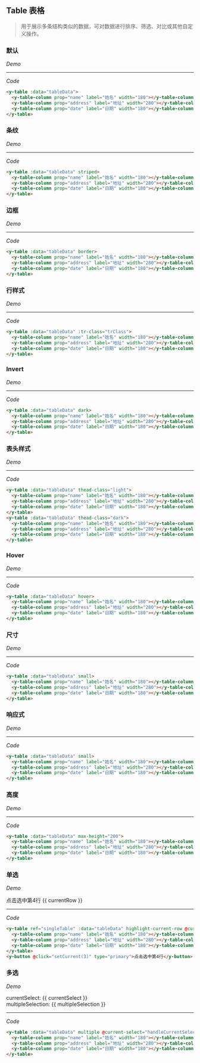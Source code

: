 <y-scroll>

## Table 表格
> 用于展示多条结构类似的数据，可对数据进行排序、筛选、对比或其他自定义操作。

### 默认

*Demo*

<y-row class="demo-form">
  <y-col :md="12">
    <y-table :data="tableData">
      <y-table-column prop="name" label="姓名" width="180"></y-table-column>
      <y-table-column prop="address" label="地址" width="280"></y-table-column>
      <y-table-column prop="date" label="日期" width="180"></y-table-column>
    </y-table>
  </y-col>
</y-row>

---

*Code*

```html
<y-table :data="tableData">
  <y-table-column prop="name" label="姓名" width="180"></y-table-column>
  <y-table-column prop="address" label="地址" width="280"></y-table-column>
  <y-table-column prop="date" label="日期" width="180"></y-table-column>
</y-table>
```

### 条纹

*Demo*

 <y-row class="demo-form">
   <y-col :md="12">
     <y-table :data="tableData" striped>
       <y-table-column prop="name" label="姓名" width="180"></y-table-column>
       <y-table-column prop="address" label="地址" width="280"></y-table-column>
       <y-table-column prop="date" label="日期" width="180"></y-table-column>
     </y-table>
   </y-col>
 </y-row>

---

*Code*

```html
<y-table :data="tableData" striped>
  <y-table-column prop="name" label="姓名" width="180"></y-table-column>
  <y-table-column prop="address" label="地址" width="280"></y-table-column>
  <y-table-column prop="date" label="日期" width="180"></y-table-column>
</y-table>
```

### 边框

*Demo*

 <y-row class="demo-form">
   <y-col :md="12">
     <y-table :data="tableData" border>
       <y-table-column prop="name" label="姓名" width="180"></y-table-column>
       <y-table-column prop="address" label="地址" width="280"></y-table-column>
       <y-table-column prop="date" label="日期" width="180"></y-table-column>
     </y-table>
   </y-col>
 </y-row>

---

*Code*

```html
<y-table :data="tableData" border>
  <y-table-column prop="name" label="姓名" width="180"></y-table-column>
  <y-table-column prop="address" label="地址" width="280"></y-table-column>
  <y-table-column prop="date" label="日期" width="180"></y-table-column>
</y-table>
```

### 行样式

*Demo*

 <y-row class="demo-form">
   <y-col :md="12">
     <y-table :data="tableData" :tr-class="trClass">
       <y-table-column prop="name" label="姓名" width="180"></y-table-column>
       <y-table-column prop="address" label="地址" width="280"></y-table-column>
       <y-table-column prop="date" label="日期" width="180"></y-table-column>
     </y-table>
   </y-col>
 </y-row>

---

*Code*

```html
<y-table :data="tableData" :tr-class="trClass">
  <y-table-column prop="name" label="姓名" width="180"></y-table-column>
  <y-table-column prop="address" label="地址" width="280"></y-table-column>
  <y-table-column prop="date" label="日期" width="180"></y-table-column>
</y-table>
```

### Invert

*Demo*

 <y-row class="demo-form">
   <y-col :md="12">
     <y-table :data="tableData" dark>
       <y-table-column prop="name" label="姓名" width="180"></y-table-column>
       <y-table-column prop="address" label="地址" width="280"></y-table-column>
       <y-table-column prop="date" label="日期" width="180"></y-table-column>
     </y-table>
   </y-col>
 </y-row>

---

*Code*

```html
<y-table :data="tableData" dark>
  <y-table-column prop="name" label="姓名" width="180"></y-table-column>
  <y-table-column prop="address" label="地址" width="280"></y-table-column>
  <y-table-column prop="date" label="日期" width="180"></y-table-column>
</y-table>
```

### 表头样式

*Demo*

 <y-row class="demo-form">
   <y-col :md="12">
     <y-table :data="tableData" thead-class="light">
       <y-table-column prop="name" label="姓名" width="180"></y-table-column>
       <y-table-column prop="address" label="地址" width="280"></y-table-column>
       <y-table-column prop="date" label="日期" width="180"></y-table-column>
     </y-table>
     <y-table :data="tableData" thead-class="dark">
       <y-table-column prop="name" label="姓名" width="180"></y-table-column>
       <y-table-column prop="address" label="地址" width="280"></y-table-column>
       <y-table-column prop="date" label="日期" width="180"></y-table-column>
     </y-table>
   </y-col>
 </y-row>

---

*Code*

```html
<y-table :data="tableData" thead-class="light">
  <y-table-column prop="name" label="姓名" width="180"></y-table-column>
  <y-table-column prop="address" label="地址" width="280"></y-table-column>
  <y-table-column prop="date" label="日期" width="180"></y-table-column>
</y-table>
<y-table :data="tableData" thead-class="dark">
  <y-table-column prop="name" label="姓名" width="180"></y-table-column>
  <y-table-column prop="address" label="地址" width="280"></y-table-column>
  <y-table-column prop="date" label="日期" width="180"></y-table-column>
</y-table>
```

### Hover

*Demo*

 <y-row class="demo-form">
   <y-col :md="12">
     <y-table :data="tableData" hover>
       <y-table-column prop="name" label="姓名" width="180"></y-table-column>
       <y-table-column prop="address" label="地址" width="280"></y-table-column>
       <y-table-column prop="date" label="日期" width="180"></y-table-column>
     </y-table>
   </y-col>
 </y-row>

---

*Code*

```html
<y-table :data="tableData" hover>
  <y-table-column prop="name" label="姓名" width="180"></y-table-column>
  <y-table-column prop="address" label="地址" width="280"></y-table-column>
  <y-table-column prop="date" label="日期" width="180"></y-table-column>
</y-table>
```

### 尺寸

*Demo*

 <y-row class="demo-form">
   <y-col :md="12">
     <y-table :data="tableData" small>
       <y-table-column prop="name" label="姓名" width="180"></y-table-column>
       <y-table-column prop="address" label="地址" width="280"></y-table-column>
       <y-table-column prop="date" label="日期" width="180"></y-table-column>
     </y-table>
   </y-col>
 </y-row>

---

*Code*

```html
<y-table :data="tableData" small>
  <y-table-column prop="name" label="姓名" width="180"></y-table-column>
  <y-table-column prop="address" label="地址" width="280"></y-table-column>
  <y-table-column prop="date" label="日期" width="180"></y-table-column>
</y-table>
```

### 响应式

*Demo*

 <y-row class="demo-form">
   <y-col :md="12">
     <y-table :data="tableData" responsive>
       <y-table-column prop="name" label="姓名" width="180"></y-table-column>
       <y-table-column prop="address" label="地址" width="280"></y-table-column>
       <y-table-column prop="date" label="日期" width="180"></y-table-column>
     </y-table>
   </y-col>
 </y-row>

---

*Code*

```html
<y-table :data="tableData" small>
  <y-table-column prop="name" label="姓名" width="180"></y-table-column>
  <y-table-column prop="address" label="地址" width="280"></y-table-column>
  <y-table-column prop="date" label="日期" width="180"></y-table-column>
</y-table>
```

### 高度

*Demo*

 <y-row class="demo-form">
   <y-col :md="12">
     <y-table :data="tableData" max-height="200">
       <y-table-column prop="name" label="姓名" width="180"></y-table-column>
       <y-table-column prop="address" label="地址" width="280"></y-table-column>
       <y-table-column prop="date" label="日期" width="180"></y-table-column>
     </y-table>
   </y-col>
 </y-row>

---

*Code*

```html
<y-table :data="tableData" max-height="200">
  <y-table-column prop="name" label="姓名" width="180"></y-table-column>
  <y-table-column prop="address" label="地址" width="280"></y-table-column>
  <y-table-column prop="date" label="日期" width="180"></y-table-column>
</y-table>
```

### 单选

*Demo*

<y-row class="demo-form">
  <y-col :md="12">
    <y-table ref="singleTable" :data="tableData" highlight-current-row @current-change="handleCurrentChange">
      <y-table-column prop="name" label="姓名" width="180"></y-table-column>
      <y-table-column prop="address" label="地址" width="280"></y-table-column>
      <y-table-column prop="date" label="日期" width="180"></y-table-column>
    </y-table>
    <y-button @click="setCurrent(3)" type="primary">点击选中第4行</y-button>
    {{ currentRow }}
  </y-col>
</y-row>

---

*Code*

```html
<y-table ref="singleTable" :data="tableData" highlight-current-row @current-change="handleCurrentChange">
  <y-table-column prop="name" label="姓名" width="180"></y-table-column>
  <y-table-column prop="address" label="地址" width="280"></y-table-column>
  <y-table-column prop="date" label="日期" width="180"></y-table-column>
</y-table>
<y-button @click="setCurrent(3)" type="primary">点击选中第4行</y-button>
```

### 多选

*Demo*

<y-row class="demo-form">
  <y-col :md="12">
    <y-table :data="tableData" multiple @current-select="handleCurrentSelect" @selection-change="handleSelectionChange">
      <y-table-column prop="name" label="姓名" width="180"></y-table-column>
      <y-table-column prop="address" label="地址" width="280"></y-table-column>
      <y-table-column prop="date" label="日期" width="180"></y-table-column>
    </y-table>
    currentSelect: {{ currentSelect }} <br/>
    multipleSelection: {{ multipleSelection }}
  </y-col>
</y-row>

---

*Code*

```html
<y-table :data="tableData" multiple @current-select="handleCurrentSelect" @selection-change="handleSelectionChange">
  <y-table-column prop="name" label="姓名" width="180"></y-table-column>
  <y-table-column prop="address" label="地址" width="280"></y-table-column>
  <y-table-column prop="date" label="日期" width="180"></y-table-column>
</y-table>
```


</y-scroll>

<script>
  export default {
    data () {
      return {
        tableData: [{
          date: '2016-05-02',
          name: '灭霸',
          address: '土星卫星-泰坦星'
        }, {
          date: '2016-05-04',
          name: '美国队长',
          address: '洛杉矶'
        }, {
          date: '2016-05-01',
          name: '星爵',
          address: '美国-科罗拉多州'
        }, {
          date: '2016-05-03',
          name: '洛基',
          address: '阿斯加德'
        }],
        currentRow: null,
        currentSelect: null,
        multipleSelection: []
      }
    },
    methods: {
      trClass (item, index) {
        if (index % 2 === 0) {
          return 'table-success'
        } else {
          return 'table-danger'
        }
      },
      handleCurrentChange (index, val) {
        console.log(index)
        console.log(val)
        this.currentRow = val
      },
      setCurrent (row) {
        this.$refs.singleTable.setCurrentRow(row)
      },
      handleCurrentSelect (index, val) {
        this.currentSelect = val
      },
      handleSelectionChange (val) {
        console.log(val)
        this.multipleSelection = val
      }
    }
  }
</script>

<style scoped>

</style>
